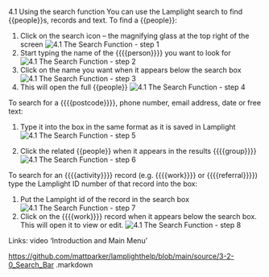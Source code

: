 4.1 Using the search function
You can use the Lamplight search to find {{people}}s, records and text.
To find a {{people}}:
1. Click on the search icon – the magnifying glass at the top right of the screen
![4.1 The Search Function - step 1](4.1_The_Search_Function_im_1.png)
2. Start typing the name of the {{{{person}}}} you want to look for
![4.1 The Search Function - step 2](4.1_The_Search_Function_im_2.png)
3. Click on the name you want when it appears below the search box
![4.1 The Search Function - step 3](4.1_The_Search_Function_im_3.png)
4. This will open the full {{people}}
![4.1 The Search Function - step 4](4.1_The_Search_Function_im_4.png)

To search for a {{{{postcode}}}}, phone number, email address, date or free text:
1. Type it into the box in the same format as it is saved in Lamplight
![4.1 The Search Function - step 5](4.1_The_Search_Function_im_5.png)

2. Click the related {{people}} when it appears in the results {{{{group}}}}
![4.1 The Search Function - step 6](4.1_The_Search_Function_im_6.png)

To search for an {{{{activity}}}} record (e.g. {{{{work}}}} or {{{{referral}}}}) type the Lamplight ID number of that record into the box:
1. Put the Lampight id of the record in the search box
![4.1 The Search Function - step 7](4.1_The_Search_Function_im_7.png)
2. Click on the {{{{work}}}} record when it appears below the search box. This will open it to view or edit.
![4.1 The Search Function - step 8](4.1_The_Search_Function_im_8.png)

Links: video ‘Introduction and Main Menu’

https://github.com/mattparker/lamplighthelp/blob/main/source/3-2-0_Search_Bar
.markdown